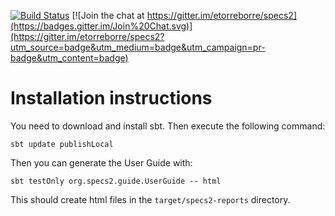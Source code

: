 [![Build Status](https://travis-ci.org/etorreborre/specs2.png?branch=master)](https://travis-ci.org/etorreborre/specs2)
[![Join the chat at https://gitter.im/etorreborre/specs2](https://badges.gitter.im/Join%20Chat.svg)](https://gitter.im/etorreborre/specs2?utm_source=badge&utm_medium=badge&utm_campaign=pr-badge&utm_content=badge)

Installation instructions
=========================

You need to download and install sbt. Then execute the following command:

    sbt update publishLocal

Then you can generate the User Guide with:

    sbt testOnly org.specs2.guide.UserGuide -- html

This should create html files in the `target/specs2-reports` directory. 
